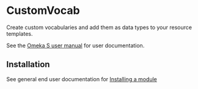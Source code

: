 # CustomVocab

Create custom vocabularies and add them as data types to your resource templates.

See the [Omeka S user manual](http://omeka.org/s/docs/user-manual/modules/customvocab/) for user documentation.

## Installation

See general end user documentation for [Installing a module](http://dev.omeka.org/docs/s/user-manual/modules/#installing-modules)
